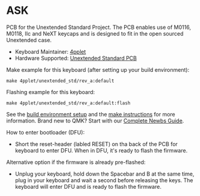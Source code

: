 # ASK

PCB for the Unextended Standard Project. The PCB enables use of M0116, M0118, IIc and NeXT keycaps and is designed to fit in the open sourced Unextended case.

* Keyboard Maintainer: [4pplet](https://github.com/4pplet)
* Hardware Supported: [Unextended Standard PCB](https://github.com/4pplet/Unextended-Standard-PCB)

Make example for this keyboard (after setting up your build environment):

    make 4pplet/unextended_std/rev_a:default

Flashing example for this keyboard:

    make 4pplet/unextended_std/rev_a:default:flash

See the [build environment setup](https://docs.qmk.fm/#/getting_started_build_tools) and the [make instructions](https://docs.qmk.fm/#/getting_started_make_guide) for more information. Brand new to QMK? Start with our [Complete Newbs Guide](https://docs.qmk.fm/#/newbs).

How to enter bootloader (DFU):
* Short the reset-header (labled RESET) on tha back of the PCB for keyboard to enter DFU. When in DFU, it's ready to flash the firmware.

Alternative option if the firmware is already pre-flashed:
* Unplug your keyboard, hold down the Spacebar and B at the same time, plug in your keyboard and wait a second before releasing the keys. The keyboard will enter DFU and is ready to flash the firmware.
